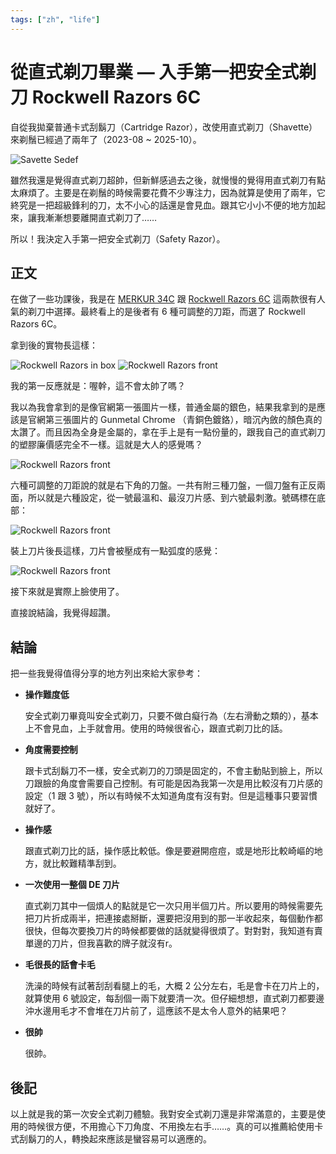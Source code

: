 ```yaml
---
tags: ["zh", "life"]
---
```


# 從直式剃刀畢業 — 入手第一把安全式剃刀 Rockwell Razors 6C

自從我拋棄普通卡式刮鬍刀（Cartridge Razor），改使用直式剃刀（Shavette）來剃鬚已經過了兩年了（2023-08 ~ 2025-10）。

![Savette Sedef](./images/shavette-sedef.jpg)

雖然我還是覺得直式剃刀超帥，但新鮮感過去之後，就慢慢的覺得用直式剃刀有點太麻煩了。主要是在剃鬚的時候需要花費不少專注力，因為就算是使用了兩年，它終究是一把超級鋒利的刀，太不小心的話還是會見血。跟其它小小不便的地方加起來，讓我漸漸想要離開直式剃刀了……

所以！我決定入手第一把安全式剃刀（Safety Razor）。

## 正文

在做了一些功課後，我是在 [MERKUR 34C](https://merkur-razors.com/produkt/merkur-34c) 跟 [Rockwell Razors 6C](https://intl.getrockwell.com/products/rockwell-6c-double-edge-safety-razor) 這兩款很有人氣的剃刀中選擇。最終看上的是後者有 6 種可調整的刀距，而選了 Rockwell Razors 6C。

拿到後的實物長這樣：

![Rockwell Razors in box](./images/rockwell-razors-6c-in-box.jpg)
![Rockwell Razors front](./images/rockwell-razors-6c-front.jpg)

我的第一反應就是：喔幹，這不會太帥了嗎？

我以為我會拿到的是像官網第一張圖片一樣，普通金屬的銀色，結果我拿到的是應該是官網第三張圖片的 Gunmetal Chrome （青銅色鍍鉻），暗沉內斂的顏色真的太讚了。而且因為全身是金屬的，拿在手上是有一點份量的，跟我自己的直式剃刀的塑膠廉價感完全不一樣。這就是大人的感覺嗎？

![Rockwell Razors front](./images/rockwell-razors-6c-separate.jpg)

六種可調整的刀距說的就是右下角的刀盤。一共有附三種刀盤，一個刀盤有正反兩面，所以就是六種設定，從一號最溫和、最沒刀片感、到六號最刺激。號碼標在底部：

![Rockwell Razors front](./images/rockwell-razors-6c-bottom.jpg)

裝上刀片後長這樣，刀片會被壓成有一點弧度的感覺：

![Rockwell Razors front](./images/rockwell-razors-6c-with-blade.jpg)

接下來就是實際上臉使用了。

直接說結論，我覺得超讚。

## 結論

把一些我覺得值得分享的地方列出來給大家參考：

- **操作難度低**

  安全式剃刀畢竟叫安全式剃刀，只要不做白癡行為（左右滑動之類的），基本上不會見血，上手就會用。使用的時候很省心，跟直式剃刀比的話。

- **角度需要控制**

  跟卡式刮鬍刀不一樣，安全式剃刀的刀頭是固定的，不會主動貼到臉上，所以刀跟臉的角度會需要自己控制。有可能是因為我第一次是用比較沒有刀片感的設定（1 跟 3 號），所以有時候不太知道角度有沒有對。但是這種事只要習慣就好了。

- **操作感**

  跟直式剃刀比的話，操作感比較低。像是要避開痘痘，或是地形比較崎嶇的地方，就比較難精準刮到。

- **一次使用一整個 DE 刀片**

  直式剃刀其中一個煩人的點就是它一次只用半個刀片。所以要用的時候需要先把刀片折成兩半，把連接處掰斷，還要把沒用到的那一半收起來，每個動作都很快，但每次要換刀片的時候都要做的話就變得很煩了。對對對，我知道有賣單邊的刀片，但我喜歡的牌子就沒有r。

- **毛很長的話會卡毛**

  洗澡的時候有試著刮刮看腿上的毛，大概 2 公分左右，毛是會卡在刀片上的，就算使用 6 號設定，每刮個一兩下就要清一次。但仔細想想，直式剃刀都要邊沖水邊用毛才不會堆在刀片前了，這應該不是太令人意外的結果吧？

- **很帥**

  很帥。

## 後記

以上就是我的第一次安全式剃刀體驗。我對安全式剃刀還是非常滿意的，主要是使用的時候很方便，不用擔心下刀角度、不用換左右手……。真的可以推薦給使用卡式刮鬍刀的人，轉換起來應該是蠻容易可以適應的。
